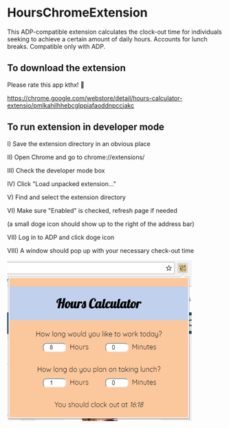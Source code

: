 # HoursChromeExtension

This ADP-compatible extension calculates the clock-out time for individuals seeking to achieve a certain amount of daily hours. Accounts for lunch breaks. Compatible only with ADP.

## To download the extension
Please rate this app kthx! :poop:

https://chrome.google.com/webstore/detail/hours-calculator-extensio/pmlkahilhhebcglppiafaoddnpccjakc

## To run extension in developer mode

I) Save the extension directory in an obvious place

II) Open Chrome and go to chrome://extensions/

III) Check the developer mode box

IV) Click "Load unpacked extension..."

V) Find and select the extension directory

VI) Make sure "Enabled" is checked, refresh page if needed 

(a small doge icon should show up to the right of the address bar)

VII) Log in to ADP and click doge icon

VIII) A window should pop up with your necessary check-out time

![screenshot](https://github.com/anbilli/hoursChromeExt/blob/master/v2_screenshot.png "Version 2.0")
